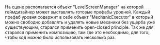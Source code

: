 На сцене располагается объект "LevelScreenManager" на которой геймдизайнер может выставлять готовые префабы уровней. Каждый префаб уровня содержит в себе объект "MechanicExecutor" в который можно свободно добавлять и удалять новые механики без ущерба уже существующим, старался применить open-closed principle. Так же для старался применить композицию, там где это необходимо, для того, чтобы код можно было использовать несколько раз.
